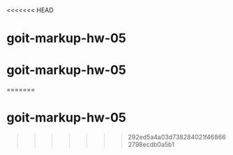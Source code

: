 <<<<<<< HEAD
# goit-markup-hw-05
# goit-markup-hw-05
=======
# goit-markup-hw-05
>>>>>>> 292ed5a4a03d738284021f468662798ecdb0a5b1
